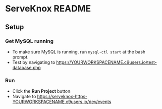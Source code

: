 # ServeKnox README

## Setup

### Get MySQL running
* To make sure MySQL is running, run `mysql-ctl start` at the bash prompt.
* Test by navigating to https://YOURWORKSPACENAME.c9users.io/test-database.php

### Run
* Click the **Run Project** button
* Navigate to https://serveknox-https-YOURWORKSPACENAME.c9users.io/dev/events

